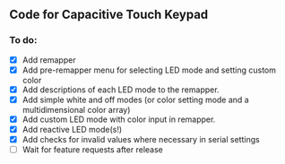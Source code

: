 ## Code for Capacitive Touch Keypad

### To do:
- [x] Add remapper
- [x] Add pre-remapper menu for selecting LED mode and setting custom color
- [x] Add descriptions of each LED mode to the remapper.
- [x] Add simple white and off modes (or color setting mode and a multidimensional color array)
- [x] Add custom LED mode with color input in remapper.
- [x] Add reactive LED mode(s!)
- [x] Add checks for invalid values where necessary in serial settings
- [ ] Wait for feature requests after release
